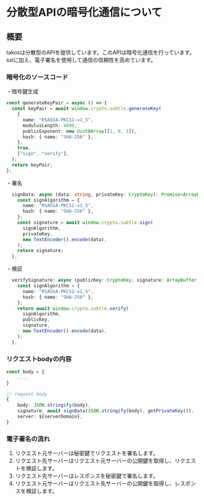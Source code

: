 # 分散型APIの暗号化通信について

## 概要

takosは分散型のAPIを提供しています。このAPIは暗号化通信を行っています。
sslに加え、電子署名を使用して通信の信頼性を高めています。

### 暗号化のソースコード
・暗号鍵生成
```typescript
const generateKeyPair = async () => {
  const keyPair = await window.crypto.subtle.generateKey(
    {
      name: "RSASSA-PKCS1-v1_5",
      modulusLength: 4096,
      publicExponent: new Uint8Array([1, 0, 1]),
      hash: { name: "SHA-256" },
    },
    true,
    ["sign", "verify"],
  );
  return keyPair;
};
```
・署名
```typescript
  signData: async (data: string, privateKey: CryptoKey): Promise<ArrayBuffer> => {
    const signAlgorithm = {
      name: "RSASSA-PKCS1-v1_5",
      hash: { name: "SHA-256" },
    };
    const signature = await window.crypto.subtle.sign(
      signAlgorithm,
      privateKey,
      new TextEncoder().encode(data),
    );
    return signature;
  },
```

・検証
```typescript
  verifySignature: async (publicKey: CryptoKey, signature: ArrayBuffer, data: string): Promise<boolean> => {
    const signAlgorithm = {
      name: "RSASSA-PKCS1-v1_5",
      hash: { name: "SHA-256" },
    };
    return await window.crypto.subtle.verify(
      signAlgorithm,
      publicKey,
      signature,
      new TextEncoder().encode(data),
    );
  },
```

### リクエストbodyの内容
```typescript
const body = {
    ....
}

// request body
{
    body: JSON.stringify(body),
    signature: await signData(JSON.stringify(body), getPrivateKey()),
    server: ${serverDomain},
}
```

### 電子署名の流れ

1. リクエスト元サーバーは秘密鍵でリクエストを署名します。
2. リクエスト先サーバーはリクエスト元サーバーの公開鍵を取得し、リクエストを検証します。
3. リクエスト先サーバーはレスポンスを秘密鍵で署名します。
4. リクエスト元サーバーはリクエスト先サーバーの公開鍵を取得し、レスポンスを検証します。
